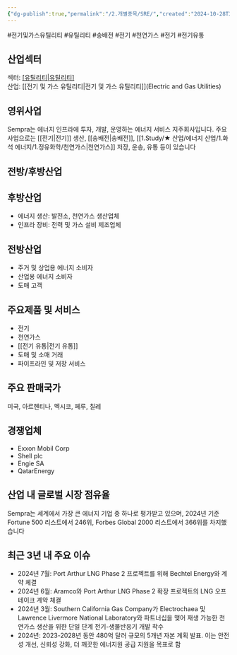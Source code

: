 ```yaml
---
{"dg-publish":true,"permalink":"/2.개별종목/SRE/","created":"2024-10-28T21:16:17.542+09:00","updated":"2025-07-29T21:37:05.221+09:00"}
---
```


#전기및가스유틸리티 #유틸리티 #송배전 #전기 #천연가스 #전기 #전기유통 

## 산업섹터

섹터: [[유틸리티\|유틸리티]](Utilities)  
산업: [[전기 및 가스 유틸리티\|전기 및 가스 유틸리티]](Electric and Gas Utilities)

## 영위사업

Sempra는 에너지 인프라에 투자, 개발, 운영하는 에너지 서비스 지주회사입니다. 주요 사업으로는 [[전기\|전기]] 생산, [[송배전\|송배전]], [[1.Study/★ 산업/에너지 산업/1.화석 에너지/1.정유화학/천연가스\|천연가스]] 저장, 운송, 유통 등이 있습니다

## 전방/후방산업

## 후방산업

- 에너지 생산: 발전소, 천연가스 생산업체
- 인프라 장비: 전력 및 가스 설비 제조업체

## 전방산업

- 주거 및 상업용 에너지 소비자
- 산업용 에너지 소비자
- 도매 고객

## 주요제품 및 서비스

- 전기
- 천연가스
- [[전기 유통\|전기 유통]]
- 도매 및 소매 거래
- 파이프라인 및 저장 서비스

## 주요 판매국가

미국, 아르헨티나, 멕시코, 페루, 칠레

## 경쟁업체

- Exxon Mobil Corp
- Shell plc
- Engie SA
- QatarEnergy

## 산업 내 글로벌 시장 점유율

Sempra는 세계에서 가장 큰 에너지 기업 중 하나로 평가받고 있으며, 2024년 기준 Fortune 500 리스트에서 246위, Forbes Global 2000 리스트에서 366위를 차지했습니다

## 최근 3년 내 주요 이슈

- 2024년 7월: Port Arthur LNG Phase 2 프로젝트를 위해 Bechtel Energy와 계약 체결
- 2024년 6월: Aramco와 Port Arthur LNG Phase 2 확장 프로젝트의 LNG 오프테이크 계약 체결
- 2024년 3월: Southern California Gas Company가 Electrochaea 및 Lawrence Livermore National Laboratory와 파트너십을 맺어 재생 가능한 천연가스 생산을 위한 단일 단계 전기-생물반응기 개발 착수
- 2024년: 2023-2028년 동안 480억 달러 규모의 5개년 자본 계획 발표. 이는 안전성 개선, 신뢰성 강화, 더 깨끗한 에너지원 공급 지원을 목표로 함